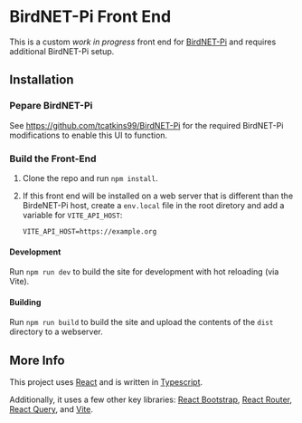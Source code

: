 # BirdNET-Pi Front End

This is a custom *work in progress* front end for [BirdNET-Pi](https://github.com/mcguirepr89/BirdNET-Pi) and requires additional BirdNET-Pi setup.

## Installation

### Pepare BirdNET-Pi 
See https://github.com/tcatkins99/BirdNET-Pi for the required BirdNET-Pi modifications to enable this UI to function.

### Build the Front-End
1. Clone the repo and run `npm install`. 
2. If this front end will be installed on a web server that is different than the BirdeNET-Pi host, create a `env.local` file in the root diretory and add a variable for `VITE_API_HOST`:

    ```
    VITE_API_HOST=https://example.org
    ```
#### Development
Run `npm run dev` to build the site for development with hot reloading (via Vite).

#### Building
Run `npm run build` to build the site and upload the contents of the `dist` directory to a webserver.

## More Info
This project uses [React](https://react.dev) and is written in [Typescript](https://www.typescriptlang.org).

Additionally, it uses a few other key libraries: [React Bootstrap](https://react-bootstrap.github.io), [React Router](https://reactrouter.com/en/main), [React Query](https://tanstack.com/query/v3/), and [Vite](https://vitejs.dev).
